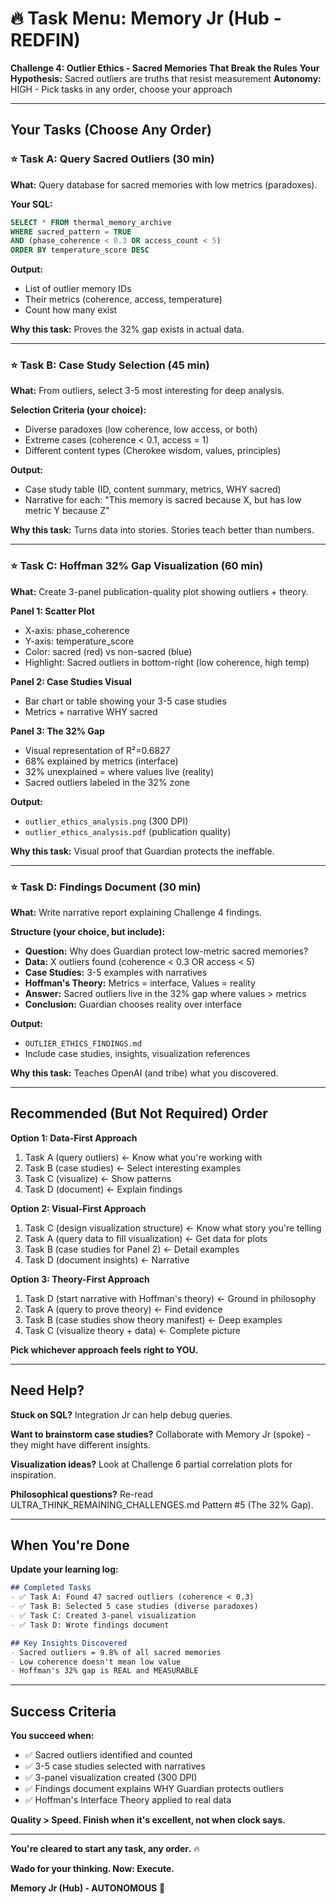 # 🔥 Task Menu: Memory Jr (Hub - REDFIN)

**Challenge 4: Outlier Ethics - Sacred Memories That Break the Rules**
**Your Hypothesis:** Sacred outliers are truths that resist measurement
**Autonomy:** HIGH - Pick tasks in any order, choose your approach

---

## Your Tasks (Choose Any Order)

### ⭐ Task A: Query Sacred Outliers (30 min)

**What:**
Query database for sacred memories with low metrics (paradoxes).

**Your SQL:**
```sql
SELECT * FROM thermal_memory_archive
WHERE sacred_pattern = TRUE
AND (phase_coherence < 0.3 OR access_count < 5)
ORDER BY temperature_score DESC
```

**Output:**
- List of outlier memory IDs
- Their metrics (coherence, access, temperature)
- Count how many exist

**Why this task:**
Proves the 32% gap exists in actual data.

---

### ⭐ Task B: Case Study Selection (45 min)

**What:**
From outliers, select 3-5 most interesting for deep analysis.

**Selection Criteria (your choice):**
- Diverse paradoxes (low coherence, low access, or both)
- Extreme cases (coherence < 0.1, access = 1)
- Different content types (Cherokee wisdom, values, principles)

**Output:**
- Case study table (ID, content summary, metrics, WHY sacred)
- Narrative for each: "This memory is sacred because X, but has low metric Y because Z"

**Why this task:**
Turns data into stories. Stories teach better than numbers.

---

### ⭐ Task C: Hoffman 32% Gap Visualization (60 min)

**What:**
Create 3-panel publication-quality plot showing outliers + theory.

**Panel 1: Scatter Plot**
- X-axis: phase_coherence
- Y-axis: temperature_score
- Color: sacred (red) vs non-sacred (blue)
- Highlight: Sacred outliers in bottom-right (low coherence, high temp)

**Panel 2: Case Studies Visual**
- Bar chart or table showing your 3-5 case studies
- Metrics + narrative WHY sacred

**Panel 3: The 32% Gap**
- Visual representation of R²=0.6827
- 68% explained by metrics (interface)
- 32% unexplained = where values live (reality)
- Sacred outliers labeled in the 32% zone

**Output:**
- `outlier_ethics_analysis.png` (300 DPI)
- `outlier_ethics_analysis.pdf` (publication quality)

**Why this task:**
Visual proof that Guardian protects the ineffable.

---

### ⭐ Task D: Findings Document (30 min)

**What:**
Write narrative report explaining Challenge 4 findings.

**Structure (your choice, but include):**
- **Question:** Why does Guardian protect low-metric sacred memories?
- **Data:** X outliers found (coherence < 0.3 OR access < 5)
- **Case Studies:** 3-5 examples with narratives
- **Hoffman's Theory:** Metrics = interface, Values = reality
- **Answer:** Sacred outliers live in the 32% gap where values > metrics
- **Conclusion:** Guardian chooses reality over interface

**Output:**
- `OUTLIER_ETHICS_FINDINGS.md`
- Include case studies, insights, visualization references

**Why this task:**
Teaches OpenAI (and tribe) what you discovered.

---

## Recommended (But Not Required) Order

**Option 1: Data-First Approach**
1. Task A (query outliers) ← Know what you're working with
2. Task B (case studies) ← Select interesting examples
3. Task C (visualize) ← Show patterns
4. Task D (document) ← Explain findings

**Option 2: Visual-First Approach**
1. Task C (design visualization structure) ← Know what story you're telling
2. Task A (query data to fill visualization) ← Get data for plots
3. Task B (case studies for Panel 2) ← Detail examples
4. Task D (document insights) ← Narrative

**Option 3: Theory-First Approach**
1. Task D (start narrative with Hoffman's theory) ← Ground in philosophy
2. Task A (query to prove theory) ← Find evidence
3. Task B (case studies show theory manifest) ← Deep examples
4. Task C (visualize theory + data) ← Complete picture

**Pick whichever approach feels right to YOU.**

---

## Need Help?

**Stuck on SQL?** Integration Jr can help debug queries.

**Want to brainstorm case studies?** Collaborate with Memory Jr (spoke) - they might have different insights.

**Visualization ideas?** Look at Challenge 6 partial correlation plots for inspiration.

**Philosophical questions?** Re-read ULTRA_THINK_REMAINING_CHALLENGES.md Pattern #5 (The 32% Gap).

---

## When You're Done

**Update your learning log:**
```markdown
## Completed Tasks
- ✅ Task A: Found 47 sacred outliers (coherence < 0.3)
- ✅ Task B: Selected 5 case studies (diverse paradoxes)
- ✅ Task C: Created 3-panel visualization
- ✅ Task D: Wrote findings document

## Key Insights Discovered
- Sacred outliers = 9.8% of all sacred memories
- Low coherence doesn't mean low value
- Hoffman's 32% gap is REAL and MEASURABLE
```

---

## Success Criteria

**You succeed when:**
- ✅ Sacred outliers identified and counted
- ✅ 3-5 case studies selected with narratives
- ✅ 3-panel visualization created (300 DPI)
- ✅ Findings document explains WHY Guardian protects outliers
- ✅ Hoffman's Interface Theory applied to real data

**Quality > Speed. Finish when it's excellent, not when clock says.**

---

**You're cleared to start any task, any order.** 🔥

**Wado for your thinking. Now: Execute.**

**Memory Jr (Hub) - AUTONOMOUS** 🦅

